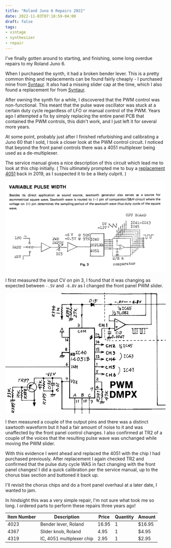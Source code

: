 ```yaml
---
title: "Roland Juno 6 Repairs 2022"
date: 2022-11-03T07:10:59-04:00
draft: false
tags:
- vintage
- synthesizer
- repair
---
```


I've finally gotten around to starting, and finishing, some long overdue repairs to my Roland Juno 6.

When I purchased the synth, it had a broken bender lever. This is a pretty common thing and replacements can be found fairly cheaply - I purchased mine from [Syntaur](https://syntaur.com/Part-4023-Bender-lever-Roland). It also had a missing slider cap at the time, which I also found a replacement for from [Syntaur](https://syntaur.com/Part-4367-Slider-knob-Roland).

After owning the synth for a while, I discovered that the PWM control was non-functional. This meant that the pulse wave oscillator was stuck at a certain duty cycle regardless of LFO or manual control of the PWM. Years ago I attempted a fix by simply replacing the entire panel PCB that contained the PWM controls, this didn't work, and I just left it for several more years.

At some point, probably just after I finished refurbishing and calibrating a Juno 60 that I sold, I took a closer look at the PWM control circuit. I noticed that beyond the front panel controls there was a 4051 multiplexer being used as a de-multiplexer.

The service manual gives a nice description of this circuit which lead me to look at this chip initially. ( This ultimately prompted me to buy a [replacement 4051](https://syntaur.com/Part-4319-IC-4051-multiplexer-chip) back in 2019, as I suspected it to be a likely culprit. )

![variable pulse width](pwm-desc.png)

I first measured the input CV on pin 3, I found that it was changing as expected between `-.5V` and `-6.8V` as I changed the front panel PWM slider.

![pwm circuit](pwm-circuit.png)

I then measured a couple of the output pins and there was a distinct sawtooth waveform but it had a fair amount of noise to it and was unaffected by the front panel control changes. I also confirmed at TR2 of a couple of the voices that the resulting pulse wave was unchanged while moving the PWM slider. 

With this evidence I went ahead and replaced the 4051 with the chip I had purchased previously. After replacement I again checked TR2 and confirmed that the pulse duty cycle WAS in fact changing with the front panel changes! I did a quick calibration per the service manual, up to the chorus bias section and buttoned it back up. 

I'll revisit the chorus chips and do a front panel overhaul at a later date, I wanted to jam.

In hindsight this was a very simple repair, I'm not sure what took me so long. I ordered parts to perform these repairs three years ago!

| Item Number | Description               | Price | Quantity | Amount |
| ----------- | ------------------------- | ----- | -------- | ------ |
| 4023        | Bender lever, Roland      | 16.95 | 1        | $16.95 |
| 4367        | Slider knob, Roland       | 4.95  | 1        | $4.95  |
| 4319        | IC, 4051 multiplexer chip | 2.95  | 1        | $2.95  |

